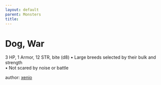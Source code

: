```yaml
---
layout: default
parent: Monsters 
title: 
--- 
```

# Dog, War
3 HP, 1 Armor, 12 STR, bite (d8)
• Large breeds selected by their bulk and strength  
• Not scared by noise or battle  





author: [xenio](https://xenioinabottle.blogspot.com/2021/02/classic-monsters-for-cairnito-part-1.html) 


